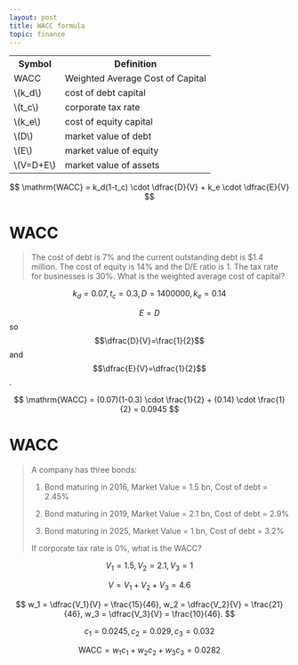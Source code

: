 ```yaml
---
layout: post
title: WACC formula
topic: finance
---
```


<table>
<tr>
<th>Symbol</th>
<th>Definition</th>
</tr>
<tr>
<td>WACC</td>
<td>Weighted Average Cost of Capital</td>
</tr>
<tr>
<td>\(k_d\)</td>
<td>cost of debt capital</td>
</tr>
<tr>
<td>\(t_c\)</td>
<td>corporate tax rate</td>
</tr>
<tr>
<td>\(k_e\)</td>
<td>cost of equity capital</td>
</tr>
<tr>
<td>\(D\)</td>
<td>market value of debt</td>
</tr>
<tr>
<td>\(E\)</td>
<td>market value of equity</td>
</tr>
<tr>
<td>\(V=D+E\)</td>
<td>market value of assets</td>
</tr>
</table>

$$
\mathrm{WACC} = k_d(1-t_c) \cdot \dfrac{D}{V} + k_e \cdot \dfrac{E}{V}
$$

# WACC

> The cost of debt is 7% and the current outstanding debt is $1.4 million. The cost of equity is 14% and the D/E ratio is 1. The tax rate for businesses is 30%. What is the weighted average cost of capital?

$$
k_d = 0.07, t_c=0.3, D=1400000, k_e=0.14
$$

$$E=D$$ so $$\dfrac{D}{V}=\frac{1}{2}$$ and $$\dfrac{E}{V}=\dfrac{1}{2}$$.

$$
\mathrm{WACC} = (0.07)(1-0.3) \cdot \frac{1}{2} + (0.14) \cdot \frac{1}{2} = 0.0945
$$

# WACC

> A company has three bonds:
>
> 1.  Bond maturing in 2016, Market Value = 1.5 bn, Cost of debt = 2.45% 
>
> 2.  Bond maturing in 2019, Market Value = 2.1 bn, Cost of debt = 2.9%
>
> 3.  Bond maturing in 2025, Market Value = 1 bn, Cost of debt = 3.2% 
>
> If corporate tax rate is 0%, what is the WACC?

$$
V_1=1.5, V_2 = 2.1, V_3 = 1
$$

$$
V = V_1+V_2+V_3 = 4.6
$$

$$
w_1 = \dfrac{V_1}{V} = \frac{15}{46}, w_2 = \dfrac{V_2}{V} = \frac{21}{46}, w_3 = \dfrac{V_3}{V} = \frac{10}{46}.
$$

$$
c_1 = 0.0245, c_2 = 0.029, c_3 = 0.032
$$

$$
\mathrm{WACC} = w_1c_1 + w_2c_2 + w_3c_3 = 0.0282
$$